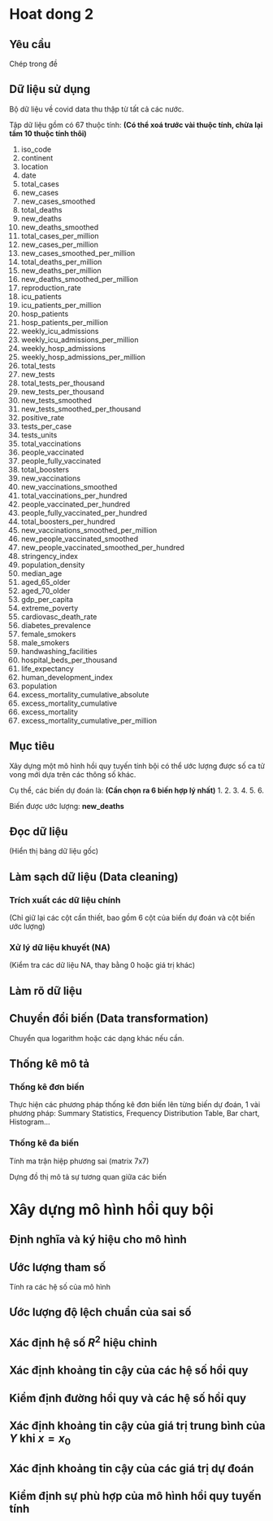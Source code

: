 # Hoat dong 2
## Yêu cầu
Chép trong đề

## Dữ liệu sử dụng
Bộ dữ liệu về covid data thu thập từ tất cả các nước.

Tập dữ liệu gồm có 67 thuộc tính: **(Có thể xoá trước vài thuộc tính, chừa lại tầm 10 thuộc tính thôi)**
1. iso_code
2. continent
3. location
4. date
5. total_cases
6. new_cases
7. new_cases_smoothed
8. total_deaths
9. new_deaths
10. new_deaths_smoothed
11. total_cases_per_million
12. new_cases_per_million
13. new_cases_smoothed_per_million
14. total_deaths_per_million
15. new_deaths_per_million
16. new_deaths_smoothed_per_million
17. reproduction_rate
18. icu_patients
19. icu_patients_per_million
20. hosp_patients
21. hosp_patients_per_million
22. weekly_icu_admissions
23. weekly_icu_admissions_per_million
24. weekly_hosp_admissions
25. weekly_hosp_admissions_per_million
26. total_tests
27. new_tests
28. total_tests_per_thousand
29. new_tests_per_thousand
30. new_tests_smoothed
31. new_tests_smoothed_per_thousand
32. positive_rate
33. tests_per_case
34. tests_units
35. total_vaccinations
36. people_vaccinated
37. people_fully_vaccinated
38. total_boosters
39. new_vaccinations
40. new_vaccinations_smoothed
41. total_vaccinations_per_hundred
42. people_vaccinated_per_hundred
43. people_fully_vaccinated_per_hundred
44. total_boosters_per_hundred
45. new_vaccinations_smoothed_per_million
46. new_people_vaccinated_smoothed
47. new_people_vaccinated_smoothed_per_hundred
48. stringency_index
49. population_density
50. median_age
51. aged_65_older
52. aged_70_older
53. gdp_per_capita
54. extreme_poverty
55. cardiovasc_death_rate
56. diabetes_prevalence
57. female_smokers
58. male_smokers
59. handwashing_facilities
60. hospital_beds_per_thousand
61. life_expectancy
62. human_development_index
63. population
64. excess_mortality_cumulative_absolute
65. excess_mortality_cumulative
66. excess_mortality
67. excess_mortality_cumulative_per_million

## Mục tiêu 
Xây dựng một mô hình hồi quy tuyến tính bội có thể ước lượng được số ca tử vong mới dựa trên các thông số khác.

Cụ thể, các biến dự đoán là: **(Cần chọn ra 6 biến hợp lý nhất)**
1. 
2. 
3. 
4. 
5. 
6. 

Biến được ước lượng: **new_deaths**
## Đọc dữ liệu
(Hiển thị bảng dữ liệu gốc)

## Làm sạch dữ liệu (Data cleaning)
### Trích xuất các dữ liệu chính
(Chỉ giữ lại các cột cần thiết, bao gồm 6 cột của biến dự đoán và cột biến ước lượng)
### Xử lý dữ liệu khuyết (NA)
(Kiểm tra các dữ liệu NA, thay bằng 0 hoặc giá trị khác)

## Làm rõ dữ liệu 
## Chuyển đổi biến (Data transformation)
Chuyển qua logarithm hoặc các dạng khác nếu cần.
## Thống kê mô tả
### Thống kê đơn biến
Thực hiện các phương pháp thống kê đơn biến lên từng biến dự đoán, 1 vài phương pháp: Summary Statistics, Frequency Distribution Table, Bar chart, Histogram... 

### Thống kê đa biến
Tính ma trận hiệp phương sai (matrix 7x7)

Dựng đồ thị mô tả sự tương quan giữa các biến

# Xây dựng mô hình hồi quy bội
## Định nghĩa và ký hiệu cho mô hình

## Ước lượng tham số
Tính ra các hệ số của mô hình

## Ước lượng độ lệch chuẩn của sai số

## Xác định hệ số $R^2$ hiệu chỉnh

## Xác định khoảng tin cậy của các hệ số hồi quy

## Kiểm định đường hồi quy và các hệ số hồi quy

## Xác định khoảng tin cậy của giá trị trung bình của $Y$ khi $x=x_0$

## Xác định khoảng tin cậy của các giá trị dự đoán

## Kiểm định sự phù hợp của mô hình hồi quy tuyến tính